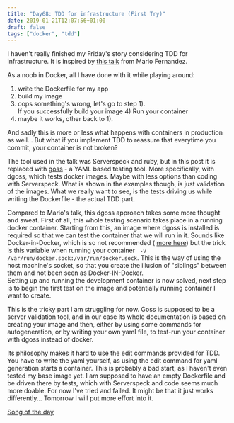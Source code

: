 ```yaml
---
title: "Day68: TDD for infrastructure (First Try)"
date: 2019-01-21T12:07:56+01:00
draft: false
tags: ["docker", "tdd"]
---
```

I haven't really finished my Friday's story considering TDD for infrastructure.
It is inspired by [this talk](https://github.com/sirech/talks/blob/master/2019-01-tw-tdd_containers.pdf) from Mario Fernandez.  

As a noob in Docker, all I have done with it while playing around:   
1) write the Dockerfile for my app  
2) build my image
3) oops something's wrong, let's go to step 1).  
If you successfully build your image 4) Run your container   
5) maybe it works, other back to 1).  

And sadly this is more or less what happens with containers in production as well... But what if you implement TDD to reassure that everytime you commit, your container is not broken?  

The tool used in the talk was Serverspeck and ruby, but in this post it is replaced with [goss](https://github.com/aelsabbahy/goss) - a YAML based testing tool. More specifically, with dgoss, which tests docker images. Maybe with less options than coding with Serverspeck. What is shown in the examples though, is just validation of the images. What we really want to see, is the tests driving us while writing the Dockerfile - the actual TDD part.  

Compared to Mario's talk, this dgoss approach takes some more thought and sweat. First of all, this whole testing scenario takes place in a running docker container. Starting from this, an image where dgoss is installed is required so that we can test the container that we will run in it. Sounds like Docker-in-Docker, which is so not recommended ( [more here](https://jpetazzo.github.io/2015/09/03/do-not-use-docker-in-docker-for-ci/)) but the trick is this variable when running your container ` -v /var/run/docker.sock:/var/run/docker.sock`. This is the way of using the host machine's socket, so that you create the illusion of "siblings" between them and not been seen as Docker-IN-Docker.  
Setting up and running the development container is now solved, next step is to begin the first test on the image and potentially running container I want to create.  

This is the tricky part I am struggling for now. Goss is supposed to be a server validation tool, and in our case its whole documentation is based on creating your image and then, either by using some commands for autogeneration, or by writing your own yaml file, to test-run your container with dgoss instead of docker.  

 Its philosophy makes it hard to use the edit commands provided for TDD. You have to write the yaml yourself, as using the edit command for yaml generation starts a container. This is probably a bad start, as I haven't even tested my base image yet. I am supposed to have an empty Dockerfile and be driven there by tests, which with Serverspeck and code seems much more doable. For now I've tried and failed. It might be that it just works differently... Tomorrow I will put more effort into it.  

[Song of the day](https://www.youtube.com/watch?v=MuBEJ4nS5Lc)
